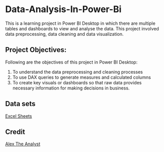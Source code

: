 # Data-Analysis-In-Power-Bi
This is a learning project in Power BI Desktop in which there are multiple tables and dashboards to view and analyse the data. This project involved data preprocessing, data cleaning and data visualization.

## Project Objectives:
Following are the objectives of this project in Power BI Desktop:
1. To understand the data preprocessing and cleaning processes
2. To use DAX queries to generate measures and calculated columns
3. To create key visuals or dashboards so that raw data provides necessary information for making decisions in business.

## Data sets
<a href="https://github.com/sug-Al/Data-Analysis-In-Power-Bi/tree/main/Excel%20Datasets">Excel Sheets</a>

## Credit
<a href="https://www.youtube.com/watch?v=g0m5sEHPU-s&list=PLUaB-1hjhk8HqnmK0gQhfmIdCbxwoAoys">Alex The Analyst</a>
